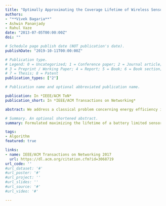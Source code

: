 ```yaml
---
title: "Optimally Approximating the Coverage Lifetime of Wireless Sensor Networks"
authors:
- "**Vivek Bagaria**"
- Ashwin Pananjady
- Rahul Vaze
date: "2013-07-05T00:00:00Z"
doi: ""

# Schedule page publish date (NOT publication's date).
publishDate: "2019-10-11T00:00:00Z"

# Publication type.
# Legend: 0 = Uncategorized; 1 = Conference paper; 2 = Journal article;
# 3 = Preprint / Working Paper; 4 = Report; 5 = Book; 6 = Book section;
# 7 = Thesis; 8 = Patent
publication_types: ["2"]

# Publication name and optional abbreviated publication name.

publication: In *IEEE/ACM ToN*
publication_short: In *IEEE/ACM Transactions on Networking*

abstract: We address a classical problem concerning energy efficiency in sensor networks. In particular, we consider the problem of maximizing the lifetime of coverage of targets in a wireless sensor network with battery-limited sensors. We first show that the problem cannot be approximated within a factor less than $\ln n$ by any polynomial time algorithm, where $n$ is the number of targets. This provides closure to the long-standing open problem of showing optimality of previously known $\ln n$ approximation algorithms. We also derive a new $\ln n$ approximation to the problem by showing the $\ln n$ approximation to the related maximum disjoint set cover problem. We show that this approach has many advantages over algorithms in the literature, including a simple and optimal extension that solves the problem with multiple coverage constraints. For the 1-D network topology, where sensors can monitor contiguous line segments of possibly different lengths, we show that the optimal coverage lifetime can be found in polynomial time. Finally, for the 2-D topology in which coverage regions are unit squares, we combine the existing results to derive a $1+\epsilon $ approximation algorithm for the problem. Extensive simulation experiments validate our theoretical results, showing that our algorithms not only have optimal worst case guarantees but also match the performance of the existing algorithms on special network topologies. In addition, our algorithms sometimes run orders of magnitude faster than the existing state of the art.

# Summary. An optional shortened abstract.
summary: Formulated maximizing the lifetime of a battery limited sensor network as a maximum disjoint set covers problem and obtained optimal approximation algorithm with good empirical performance.

tags:
- Algorithm
featured: true

links:
- name: IEEE/ACM Transactions on Networking 2017
  url: https://dl.acm.org/citation.cfm?id=3068719
url_code: ''
#url_dataset: '#'
#url_poster: '#'
#url_project: ''
#url_slides: ''
#url_source: '#'
#url_video: '#'

---
```



